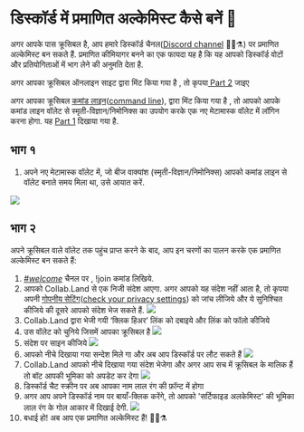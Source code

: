 # डिस्कॉर्ड में प्रमाणित अल्केमिस्ट कैसे बनें  💬

अगर आपके पास क्रूसिबल है, आप हमारे डिस्कॉर्ड चैनल\([Discord channel](https://discord.com/invite/qWQQMMKjKe) 🧙‍♂️⚗️\) पर प्रमाणित अल्केमिस्ट बन सकते हैं. प्रमाणित कीमियागर बनने का एक फायदा यह है कि यह आपको डिस्कॉर्ड  वोटों और प्रतियोगिताओं में भाग लेने की अनुमति देता है.

अगर आपका क्रूसिबल ऑनलाइन साइट द्वारा मिंट किया गया है , तो कृपया[ Part 2](how-to-become-a-certified-alchemist-on-discord.md#undefined-1) जाइए

अगर आपका क्रूसिबल  [कमांड लाइन](https://github.com/alchemistcoin/alchemist)\([command line](https://github.com/alchemistcoin/alchemist)\), द्वारा मिंट किया गया है , तो आपको आपके कमांड लाइन वॉलेट से स्मृती-विज्ञान/निमोनिक्स का उपयोग करके एक नए मेटामास्क वॉलेट में लॉगिन करना होगा. यह [Part 1](how-to-become-a-certified-alchemist-on-discord.md#undefined)  दिखाया गया है. 

## ‌भाग १

1. अपने नए मेटामास्क वॉलेट में, जो बीज वाक्यांश \(स्मृती-विज्ञान/निमोनिक्स\) आपको कमांड लाइन से वॉलेट बनाते समय मिला था, उसे आयात करें.

![](https://i.imgur.com/4RxfjZs.png)

## भाग २

अपने क्रूसिबल वाले वॉलेट तक पहुंच प्राप्त करने के बाद, आप इन चरणों का पालन करके एक प्रमाणित अल्केमिस्ट बन सकते हैं:

1. [_\#welcome_](http://discord.alchemist.wtf) चैनल पर , !join कमांड लिखिये.
2. आपको Collab.Land से एक निजी संदेश आएगा. अगर आपको यह संदेश नहीं आता है, तो कृपया अपनी  [गोपनीय सेटिंग](https://support.discord.com/hc/en-us/articles/217916488-Blocking-Privacy-Settings-)\([check your privacy settings](https://support.discord.com/hc/en-us/articles/217916488-Blocking-Privacy-Settings-)\) को जांच लीजिये और ये सुनिश्चित कीजिये की दूसरे आपको संदेश भेज सकते हैं. ![](https://i.imgur.com/2UvO1ZL.png)
3. Collab.Land द्वारा भेजी गयी ‘क्लिक हिअर’ लिंक को दबाइये और लिंक को फॉलो कीजिये
4. उस वॉलेट को चुनिये जिसमें आपका क्रूसिबल है ![](https://i.imgur.com/y4bXisJ.png)
5. संदेश पर साइन कीजिये ![](https://i.imgur.com/nF29cFo.png)
6. आपको नीचे दिखाया गया सन्देश मिले गा और अब आप डिस्कॉर्ड पर लौट सकते हैं  ![](https://i.imgur.com/WVIelT9.png)
7. Collab.Land आपको नीचे दिखाया गया संदेश भेजेगा और अगर आप सच में क्रूसिबल के मालिक हैं तो बॉट आपकी भूमिका को अपडेट कर देगा ![](https://i.imgur.com/1UMmipM.png)
8. डिस्कॉर्ड चैट स्क्रीन पर अब आपका नाम लाल रंग की फ़ॉन्ट में होगा 
9. अगर आप अपने डिस्कॉर्ड नाम पर बायाँ-क्लिक करेंगे, तो आपको 'सर्टिफाइड अलकेमिस्ट' की भूमिका लाल रंग के गोल आकार ​में दिखाई देगी. ![](https://i.imgur.com/KTO91Q1.png)
10. बधाई हो! अब आप एक प्रमाणित अल्केमिस्ट हैं! 🧙‍♂️⚗️

